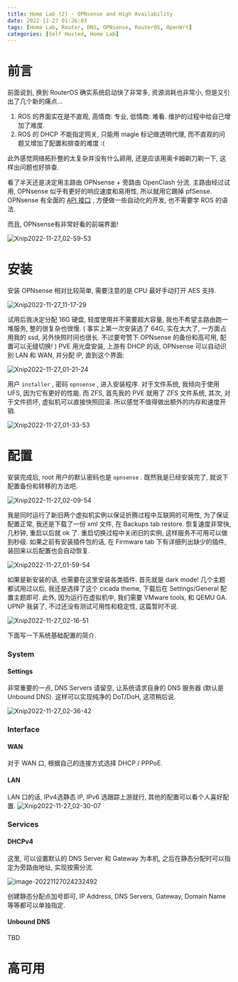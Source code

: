 ```yaml
---
title: Home Lab (2) · OPNsense and High Availability
date: 2022-11-27 01:26:03
tags: [Home Lab, Router, DNS, OPNsense, RouterOS, OpenWrt]
categories: [Self Hosted, Home Lab]
---
```


# 前言

前面说到, 换到 RouterOS 确实系统启动快了非常多, 资源消耗也非常小, 但是又引出了几个新的痛点...

1. ROS 的界面实在是不直观, 高情商: 专业, 低情商: 难看. 维护的过程中给自己增加了难度.
2. ROS 的 DHCP 不能指定网关, 只能用 magle 标记做透明代理, 而不直观的问题又增加了配置和排查的难度 :(

此外感觉网络拓扑整的太复杂并没有什么卵用, 还是应该用奥卡姆剃刀剃一下, 这样出问题也好排查.

看了半天还是决定用主路由 OPNsense + 旁路由 OpenClash 分流. 主路由经过试用, OPNsense 似乎有更好的响应速度和易用性, 所以就用它踢掉 pfSense. OPNsense 有全面的 [API 接口](https://docs.opnsense.org/development/api.html#api-reference) , 方便做一些自动化的开发, 也不需要学 ROS 的语法.

而且, OPNsense有非常好看的前端界面!

<!-- more -->

![Xnip2022-11-27_02-59-53](HomeLab-02-OPNsense-HA/Xnip2022-11-27_02-59-53.png)

# 安装

安装 OPNsense 相对比较简单, 需要注意的是 CPU 最好手动打开 AES 支持.

![Xnip2022-11-27_11-17-29](HomeLab-02-OPNsense-HA/Xnip2022-11-27_11-17-29.png)

试用后我决定分配 16G 硬盘, 轻度使用并不需要超大容量, 我也不希望主路由跑一堆服务, 整的很复杂也很慢. ( 事实上第一次安装选了 64G, 实在太大了, 一方面占用我的 ssd, 另外快照时间也很长. 不过要夸赞下 OPNsense 的备份和高可用, 配置可以无缝切换! ) PVE 用光盘安装, 上游有 DHCP 的话, OPNsense 可以自动识别 LAN 和 WAN, 并分配 IP, 直到这个界面:

![Xnip2022-11-27_01-21-24](HomeLab-02-OPNsense-HA/Xnip2022-11-27_01-21-24.png)

用户 `installer` , 密码 `opnsense` , 进入安装程序. 对于文件系统, 我倾向于使用 UFS, 因为它有更好的性能. 而 ZFS, 首先我的 PVE 就用了 ZFS 文件系统, 其次, 对于文件损坏, 虚拟机可以直接快照回滚. 所以感觉不值得做出额外的内存和速度开销.

![Xnip2022-11-27_01-33-53](HomeLab-02-OPNsense-HA/Xnip2022-11-27_01-33-53.png)

# 配置

安装完成后, root 用户的默认密码也是 `opnsense` . 既然我是已经安装完了, 就说下配置备份和转移的方法吧.

![Xnip2022-11-27_02-09-54](HomeLab-02-OPNsense-HA/Xnip2022-11-27_02-09-54-9488675.png)

我是同时运行了新旧两个虚拟机实例以保证折腾过程中互联网的可用性, 为了保证配置正常, 我还是下载了一份 xml 文件, 在 Backups tab restore. 恢复速度非常快, 几秒钟, 重启以后就 ok 了. 重启切换过程中关闭旧的实例, 这样服务不可用可以做到秒级. 如果之前有安装插件包的话, 在 Firmware tab 下有详细列出缺少的插件, 装回来以后配置也会自动恢复.

![Xnip2022-11-27_01-59-54](HomeLab-02-OPNsense-HA/Xnip2022-11-27_01-59-54.png)

如果是新安装的话, 也需要在这里安装各类插件. 首先就是 dark mode! 几个主题都试用过以后, 我还是选择了这个 cicada theme, 下载后在 Settings/General 配置主题即可. 此外, 因为运行在虚拟机中, 我们需要 VMware tools, 和 QEMU GA. UPNP 我装了, 不过还没有测试可用性和稳定性, 这篇暂时不说.

![Xnip2022-11-27_02-16-51](HomeLab-02-OPNsense-HA/Xnip2022-11-27_02-16-51.png)

下面写一下系统基础配置的简介.

### System

#### Settings

非常重要的一点, DNS Servers 请留空, 让系统请求自身的 DNS 服务器 (默认是 Unbound DNS). 这样可以实现纯净的 DoT/DoH, 这项稍后说.

![Xnip2022-11-27_02-36-42](HomeLab-02-OPNsense-HA/Xnip2022-11-27_02-36-42.png)

### Interface

#### WAN

对于 WAN 口, 根据自己的连接方式选择 DHCP / PPPoE.

#### LAN

LAN 口的话, IPv4选静态 IP, IPv6 选跟踪上游就行, 其他的配置可以看个人喜好配置.
![Xnip2022-11-27_02-30-07](HomeLab-02-OPNsense-HA/Xnip2022-11-27_02-30-07.png)

### Services

#### DHCPv4

这里, 可以设置默认的 DNS Server 和 Gateway 为本机, 之后在静态分配时可以指定为旁路由地址, 实现按需分流.

![image-20221127024232492](HomeLab-02-OPNsense-HA/image-20221127024232492.png)

创建静态分配点加号即可, IP Address, DNS Servers, Gateway, Domain Name 等等都可以单独指定.

#### Unbound DNS

TBD

# 高可用
